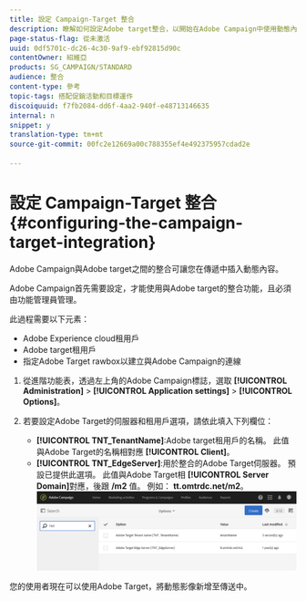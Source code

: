 ```yaml
---
title: 設定 Campaign-Target 整合
description: 瞭解如何設定Adobe target整合，以開始在Adobe Campaign中使用動態內容。
page-status-flag: 從未激活
uuid: 0df5701c-dc26-4c30-9af9-ebf92815d90c
contentOwner: 紹維亞
products: SG_CAMPAIGN/STANDARD
audience: 整合
content-type: 參考
topic-tags: 搭配促銷活動和目標運作
discoiquuid: f7fb2084-dd6f-4aa2-940f-e48713146635
internal: n
snippet: y
translation-type: tm+mt
source-git-commit: 00fc2e12669a00c788355ef4e492375957cdad2e

---
```



# 設定 Campaign-Target 整合{#configuring-the-campaign-target-integration}

Adobe Campaign與Adobe target之間的整合可讓您在傳遞中插入動態內容。

Adobe Campaign首先需要設定，才能使用與Adobe target的整合功能，且必須由功能管理員管理。

此過程需要以下元素：

* Adobe Experience cloud租用戶
* Adobe target租用戶
* 指定Adobe Target rawbox以建立與Adobe Campaign的連線

1. 從進階功能表，透過左上角的Adobe Campaign標誌，選取 **[!UICONTROL Administration]** &gt; **[!UICONTROL Application settings]** &gt; **[!UICONTROL Options]**。
1. 若要設定Adobe Target的伺服器和租用戶選項，請依此填入下列欄位：

   * **[!UICONTROL TNT_TenantName]**:Adobe target租用戶的名稱。 此值與Adobe Target的名稱相對應 **[!UICONTROL Client]**。
   * **[!UICONTROL TNT_EdgeServer]**:用於整合的Adobe Target伺服器。 預設已提供此選項。 此值與Adobe Target相 **[!UICONTROL Server Domain]**&#x200B;對應，後跟 **/m2** 值。 例如： **tt.omtrdc.net/m2**。
   ![](assets/tar_options.png)

您的使用者現在可以使用Adobe Target，將動態影像新增至傳送中。
